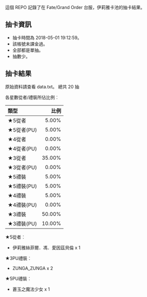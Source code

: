 這個 REPO 記錄了在 Fate/Grand Order 台服，伊莉雅卡池的抽卡結果。

抽卡資訊
-------

* 抽卡時間為 2018-05-01 19:12:59。
* 該帳號未課金過。
* 全部都是單抽。
* 抽數少。

抽卡結果
-------

原始資料請查看 data.txt。
總共 20 抽

各星數從者/禮裝所佔比例︰

| 類型        |   比例 |
| :---------- | -----: |
| ★5從者     |  5.00% |
| ★5從者(PU) |  5.00% |
| ★4從者     |  0.00% |
| ★4從者(PU) |  0.00% |
| ★3從者     | 35.00% |
| ★3從者(PU) |  0.00% |
| ★5禮裝     |  5.00% |
| ★5禮裝(PU) |  5.00% |
| ★4禮裝     |  5.00% |
| ★4禮裝(PU) |  0.00% |
| ★3禮裝     | 50.00% |
| ★3禮裝(PU) | 10.00% |

★5從者︰

* 伊莉雅絲菲爾．馮．愛因茲貝倫 x 1

★3PU禮裝︰

* ZUNGA_ZUNGA x 2

★5PU禮裝︰

* 蒼玉之魔法少女 x 1

